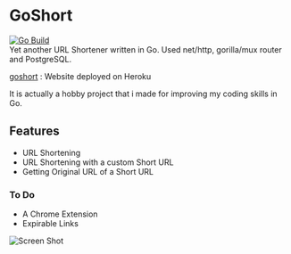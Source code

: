 # GoShort
[![Go Build](https://github.com/batt0s/goshort/actions/workflows/go.yml/badge.svg)](https://github.com/batt0s/goshort/actions/workflows/go.yml)  
Yet another URL Shortener written in Go. Used net/http, gorilla/mux router and PostgreSQL.  

[goshort](https://goshrt.herokuapp.com) : Website deployed on Heroku  

It is actually a hobby project that i made for improving my coding skills in Go.


## Features
- URL Shortening
- URL Shortening with a custom Short URL
- Getting Original URL of a Short URL

### To Do 
- A Chrome Extension
- Expirable Links

![Screen Shot](https://i.imgur.com/bb5haxk.png)

